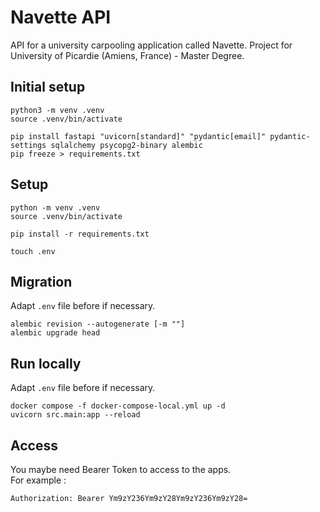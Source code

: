 # Navette API

API for a university carpooling application called Navette. Project for University of Picardie (Amiens, France) - Master Degree.

## Initial setup

```shell
python3 -m venv .venv
source .venv/bin/activate

pip install fastapi "uvicorn[standard]" "pydantic[email]" pydantic-settings sqlalchemy psycopg2-binary alembic
pip freeze > requirements.txt
```

## Setup

```shell
python -m venv .venv
source .venv/bin/activate

pip install -r requirements.txt

touch .env
```

## Migration

Adapt `.env` file before if necessary.

```shell
alembic revision --autogenerate [-m ""]
alembic upgrade head
```

## Run locally

Adapt `.env` file before if necessary.

```shell
docker compose -f docker-compose-local.yml up -d 
uvicorn src.main:app --reload
```

## Access

You maybe need Bearer Token to access to the apps.  
For example :

```plaintext
Authorization: Bearer Ym9zY236Ym9zY28Ym9zY236Ym9zY28=
```

